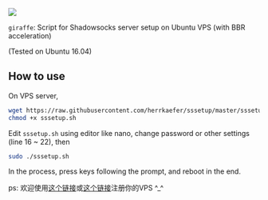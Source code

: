 ![](https://encrypted-tbn0.gstatic.com/images?q=tbn:ANd9GcTiAcG9QO7XhF4SvFt1T5IbZUjhWH7DBMsVQlbHxLcgu8zjenEH)

`giraffe`: Script for Shadowsocks server setup on Ubuntu VPS (with BBR acceleration)

(Tested on Ubuntu 16.04)

## How to use

On VPS server,

```sh
wget https://raw.githubusercontent.com/herrkaefer/sssetup/master/sssetup.sh
chmod +x sssetup.sh
```
Edit `sssetup.sh` using editor like nano, change password or other settings (line 16 ~ 22), then
```sh
sudo ./sssetup.sh
```

In the process, press keys following the prompt, and reboot in the end.

ps: 欢迎使用[这个链接](https://bandwagonhost.com/aff.php?aff=23271)或[这个链接](http://www.vultr.com/?ref=7078895)注册你的VPS ^_^
